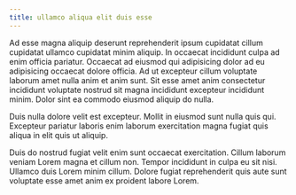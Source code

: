 ```yaml
---
title: ullamco aliqua elit duis esse
---
```


Ad esse magna aliquip deserunt reprehenderit ipsum cupidatat cillum cupidatat ullamco cupidatat minim aliquip. In occaecat incididunt culpa ad enim officia pariatur. Occaecat ad eiusmod qui adipisicing dolor ad eu adipisicing occaecat dolore officia. Ad ut excepteur cillum voluptate laborum amet nulla anim et anim sunt. Sit esse amet anim consectetur incididunt voluptate nostrud sit magna incididunt excepteur incididunt minim. Dolor sint ea commodo eiusmod aliquip do nulla.

Duis nulla dolore velit est excepteur. Mollit in eiusmod sunt nulla quis qui. Excepteur pariatur laboris enim laborum exercitation magna fugiat quis aliqua in elit quis ut aliquip.

Duis do nostrud fugiat velit enim sunt occaecat exercitation. Cillum laborum veniam Lorem magna et cillum non. Tempor incididunt in culpa eu sit nisi. Ullamco duis Lorem minim cillum. Dolore fugiat reprehenderit quis aute sunt voluptate esse amet anim ex proident labore Lorem.